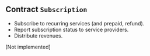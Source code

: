 ## Contract `Subscription`

- Subscribe to recurring services (and prepaid, refund).
- Report subscription status to service providers.
- Distribute revenues.

[Not implemented]





